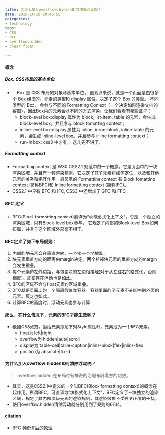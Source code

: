 ```yaml
---
title: 为什么加入overflow:hidden即可清除浮动呢？
date: 2016-10-10 20:40:55
categories:
- technology
tags:
- CSS
- BFC
- overflow:hidden
- clear float

---
```


#### 概念

##### Box: CSS布局的基本单位
- 　Box 是 CSS 布局的对象和基本单位， 直观点来说，就是一个页面是由很多个 Box 组成的。元素的类型和 display 属性，决定了这个 Box 的类型。 不同类型的 Box， 会参与不同的 Formatting Context（一个决定如何渲染文档的容器），因此Box内的元素会以不同的方式渲染。让我们看看有哪些盒子：
    - block-level box:display 属性为 block, list-item, table 的元素，会生成 block-level box。并且参与 block fomatting context；
    - inline-level box:display 属性为 inline, inline-block, inline-table 的元素，会生成 inline-level box。并且参与 inline formatting context；
    - run-in box: css3 中才有， 这儿先不讲了。
<!-- more -->
##### Formatting context
- Formatting context 是 W3C CSS2.1 规范中的一个概念。它是页面中的一块渲染区域，并且有一套渲染规则，它决定了其子元素将如何定位，以及和其他元素的关系和相互作用。最常见的 Formatting context 有 Block fomatting context (简称BFC)和 Inline formatting context (简称IFC)。
- CSS2.1 中只有 BFC 和 IFC, CSS3 中还增加了 GFC 和 FFC。

##### BFC 定义
- BFC(Block formatting context)直译为"块级格式化上下文"。它是一个独立的渲染区域，只有Block-level box参与， 它规定了内部的Block-level Box如何布局，并且与这个区域外部毫不相干。

#### BFC定义了如下布局规则：
1. 内部的块元素会在垂直方向，一个接一个地放置。  
2. 块元素垂直方向的距离由margin决定。两个相邻块元素的垂直方向的margin会发生重叠。  
3. 每个元素的左外边距，与包含块的左边相接触(对于从左往右的格式化，否则相反)。即使存在浮动也是如此。
4. BFC的区域不会与float元素的区域重叠。
5. BFC就是页面上的一个隔离的独立容器，容器里面的子元素不会影响到外面的元素。反之也如此。  
6. 计算BFC的高度时，浮动元素也参与计算


#### 那么，在什么情况下，元素的BFC才能生效呢？
- 根据CSS规范，当给元素添加下列Style属性时，元素成为一个BFC元素。
    - float为 left|right
    - overflow为 hidden|auto|scroll
    - display为 table-cell|table-caption|inline-block|flex|inline-flex
    - position为 absolute|fixed

#### 为什么加入overflow:hidden即可清除浮动呢？
> overflow: hidden;在布局时有神奇的治理布局塌方的功效。

- 其实，这是CSS2.1中定义的一个叫BFC(Block formatting context)的概念在起作用。所谓BFC，可直译为“块格式化上下文”，BFC定义了一块独立的渲染区域，规定了其内部块级元素的渲染规则，其渲染效果不受外界环境的干扰。
- 使用overflow:hidden清除浮动就分别用到了规则的6和4。

#### citation
- BFC [神奇背后的原理](http://www.cnblogs.com/lhb25/p/inside-block-formatting-ontext.html)

